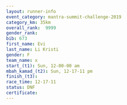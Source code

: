```yaml
---
layout: runner-info 
event_category: mantra-summit-challenge-2019 
category_km: 35km 
overall_rank:  9999
gender_rank: 
bib: 673
first_name: Evi
last_name: Li Kristi
gender: F
team_name: x
start_(t1): Sun, 12-00-00 am
mbah_kamad_(t2): Sun, 12-17-11 pm
finish_(t3): 
race_time: 12-17-11
status: DNF
certificate: 
---
```


